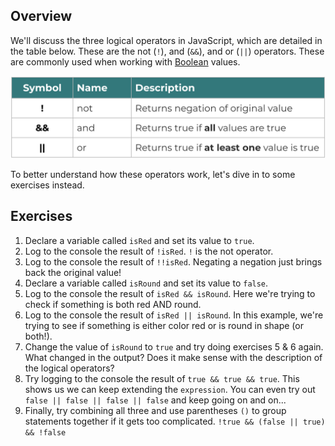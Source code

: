## Overview

We'll discuss the three logical operators in JavaScript, which are detailed in the table below. These are the not (`!`), and (`&&`), and or (`||`) operators. These are commonly used when working with [Boolean](contents/data_types/primitives?id=booleans) values.

![](../../_media/logical-operators.png "Logical Operators")

To better understand how these operators work, let's dive in to some exercises instead.

## Exercises

1. Declare a variable called `isRed` and set its value to `true`.
2. Log to the console the result of `!isRed`. `!` is the not operator.
3. Log to the console the result of `!!isRed`. Negating a negation just brings back the original value!
4. Declare a variable called `isRound` and set its value to `false`.
5. Log to the console the result of `isRed && isRound`. Here we're trying to check if something is both red AND round.
6. Log to the console the result of `isRed || isRound`. In this example, we're trying to see if something is either color red or is round in shape (or both!).
7. Change the value of `isRound` to `true` and try doing exercises 5 & 6 again. What changed in the output? Does it make sense with the description of the logical operators?
8. Try logging to the console the result of `true && true && true`. This shows us we can keep extending the `expression`. You can even try out `false || false || false || false` and keep going on and on...
9. Finally, try combining all three and use parentheses `()` to group statements together if it gets too complicated. `!true && (false || true) && !false`
